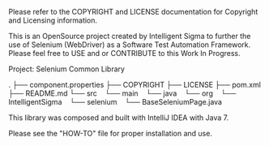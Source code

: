 Please refer to the COPYRIGHT and LICENSE documentation for Copyright and Licensing information.

This is an OpenSource project created by Intelligent Sigma to further the use of Selenium (WebDriver) as a Software Test
Automation Framework.
Please feel free to USE and or CONTRIBUTE to this Work In Progress.

Project:
Selenium Common Library

.
├── component.properties
├── COPYRIGHT
├── LICENSE
├── pom.xml
├── README.md
└── src
    └── main
        └── java
            └── org
                └── IntelligentSigma
                    └── selenium
                        └── BaseSeleniumPage.java


This library was composed and built with IntelliJ IDEA with Java 7.

Please see the "HOW-TO" file for proper installation and use.
